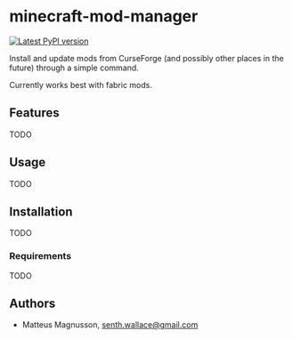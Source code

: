 # minecraft-mod-manager

[![Latest PyPI version](https://img.shields.io/pypi/v/minecraft-mod-manager.svg)](https://pypi.python.org/pypi/minecraft-mod-manager)

Install and update mods from CurseForge (and possibly other places in the future) through a simple command.

Currently works best with fabric mods.

## Features

TODO

## Usage

TODO

## Installation

TODO

### Requirements

TODO

## Authors

- Matteus Magnusson, senth.wallace@gmail.com
